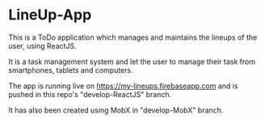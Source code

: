 # LineUp-App

This is a ToDo application which manages and maintains the lineups of the user, using ReactJS.

It is a task management system and let the user to manage their task from smartphones, tablets and computers.

The app is running live on https://my-lineups.firebaseapp.com and is pushed in this repo's "develop-ReactJS" branch.

It has also been created using MobX in "develop-MobX" branch.

